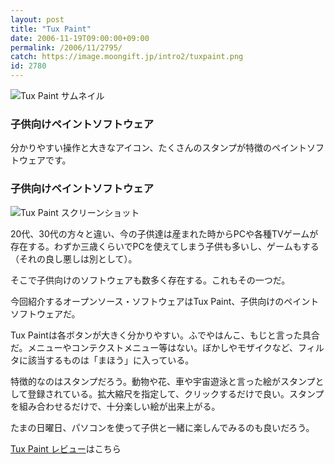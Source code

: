 ```yaml
---
layout: post
title: "Tux Paint"
date: 2006-11-19T09:00:00+09:00
permalink: /2006/11/2795/
catch: https://image.moongift.jp/intro2/tuxpaint.png
id: 2780
---
```

 ![Tux Paint サムネイル](https://image.moongift.jp/intro2/tuxpaint.t.png "Tux Paint サムネイル")
  

### 子供向けペイントソフトウェア
  
分かりやすい操作と大きなアイコン、たくさんのスタンプが特徴のペイントソフトウェアです。  
<!--more-->  

### 子供向けペイントソフトウェア
  

![Tux Paint スクリーンショット](https://image.moongift.jp/intro2/tuxpaint.png "Tux Paint スクリーンショット")

  

20代、30代の方々と違い、今の子供達は産まれた時からPCや各種TVゲームが存在する。わずか三歳くらいでPCを使えてしまう子供も多いし、ゲームもする（それの良し悪しは別として）。

  

そこで子供向けのソフトウェアも数多く存在する。これもその一つだ。

  

今回紹介するオープンソース・ソフトウェアはTux Paint、子供向けのペイントソフトウェアだ。

  

Tux Paintは各ボタンが大きく分かりやすい。ふでやはんこ、もじと言った具合だ。メニューやコンテクストメニュー等はない。ぼかしやモザイクなど、フィルタに該当するものは「まほう」に入っている。

  

特徴的なのはスタンプだろう。動物や花、車や宇宙遊泳と言った絵がスタンプとして登録されている。拡大縮尺を指定して、クリックするだけで良い。スタンプを組み合わせるだけで、十分楽しい絵が出来上がる。

  

たまの日曜日、パソコンを使って子供と一緒に楽しんでみるのも良いだろう。

  

[Tux Paint レビュー](http://oss.moongift.jp/review/i-2796.html)はこちら

